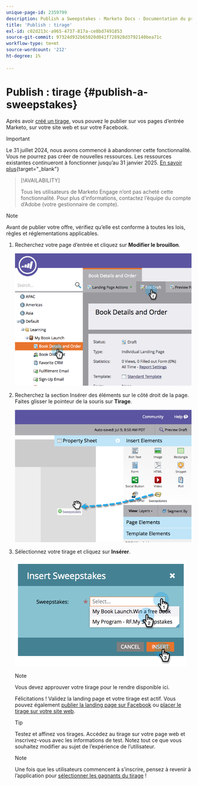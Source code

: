 ```yaml
---
unique-page-id: 2359799
description: Publish a Sweepstakes - Marketo Docs - Documentation du produit
title: 'Publish : tirage'
exl-id: c02d213c-a965-4737-817a-ce8bd7491853
source-git-commit: 97324d932b65020d041f728928d3792140bea71c
workflow-type: tm+mt
source-wordcount: '212'
ht-degree: 1%

---
```


# Publish : tirage {#publish-a-sweepstakes}

Après avoir [créé un tirage](/help/marketo/product-docs/demand-generation/social/sweepstakes/create-sweepstakes.md), vous pouvez le publier sur vos pages d’entrée Marketo, sur votre site web et sur votre Facebook.

>[!IMPORTANT]
>
>Le 31 juillet 2024, nous avons commencé à abandonner cette fonctionnalité. Vous ne pourrez pas créer de nouvelles ressources. Les ressources existantes continueront à fonctionner jusqu’au 31 janvier 2025. [En savoir plus](https://nation.marketo.com/t5/employee-blogs/marketo-engage-social-features-deprecation/ba-p/351977){target="_blank"}

>[!AVAILABILITY]
>
>Tous les utilisateurs de Marketo Engage n’ont pas acheté cette fonctionnalité. Pour plus d’informations, contactez l’équipe du compte d’Adobe (votre gestionnaire de compte).

>[!NOTE]
>
>Avant de publier votre offre, vérifiez qu’elle est conforme à toutes les lois, règles et réglementations applicables.

1. Recherchez votre page d’entrée et cliquez sur **Modifier le brouillon**.

   ![](assets/image2014-9-25-17-3a41-3a27.png)

1. Recherchez la section Insérer des éléments sur le côté droit de la page. Faites glisser le pointeur de la souris sur **Tirage**.

   ![](assets/image2014-9-25-17-3a41-3a31.png)

1. Sélectionnez votre tirage et cliquez sur **Insérer**.

   ![](assets/image2014-9-25-17-3a41-3a35.png)

   >[!NOTE]
   >
   >Vous devez approuver votre tirage pour le rendre disponible ici.

   Félicitations ! Validez la landing page et votre tirage est actif. Vous pouvez également [publier la landing page sur Facebook](/help/marketo/product-docs/demand-generation/facebook/publish-landing-pages-to-facebook.md) ou [ placer le tirage sur votre site web](/help/marketo/product-docs/demand-generation/social/social-functions/deploy-social-on-your-website.md).

   >[!TIP]
   >
   >Testez et affinez vos tirages. Accédez au tirage sur votre page web et inscrivez-vous avec les informations de test. Notez tout ce que vous souhaitez modifier au sujet de l’expérience de l’utilisateur.

   >[!NOTE]
   >
   >Une fois que les utilisateurs commencent à s’inscrire, pensez à revenir à l’application pour [sélectionner les gagnants du tirage](/help/marketo/product-docs/demand-generation/social/sweepstakes/select-sweepstakes-winners.md) !
